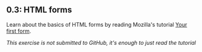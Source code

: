 ## 0.3: HTML forms

Learn about the basics of HTML forms by reading Mozilla's tutorial [Your first form](https://developer.mozilla.org/en-US/docs/Learn/HTML/Forms/Your_first_HTML_form).

_This exercise is not submitted to GitHub, it's enough to just read the tutorial_
